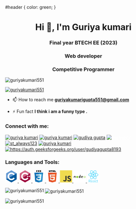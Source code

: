 #header {
color: green;
    }
<h1 align="center">Hi 👋, I'm Guriya kumari</h1>
<h3 id="header"align="center">Final year BTECH EE (2023) </h3>
<h3 align="center">Web developer </h3>
<h3 align="center">Competitive Programmer </h3>

<p align="left"> <img src="https://komarev.com/ghpvc/?username=guriyakumari551&label=Profile%20views&color=0e75b6&style=flat" alt="guriyakumari551" /> </p>

<p align="left"> <a href="https://github.com/ryo-ma/github-profile-trophy"><img src="https://github-profile-trophy.vercel.app/?username=guriyakumari551" alt="guriyakumari551" /></a> </p>

- 📫 How to reach me **guriyakumarigupta551@gmail.com**

- ⚡ Fun fact **I think i am a funny type .**

<h3 align="left">Connect with me:</h3>
<p align="left">
<a href="https://mobile.twitter.com/Guriyak20808627" target="blank"><img align="center" src="https://raw.githubusercontent.com/rahuldkjain/github-profile-readme-generator/master/src/images/icons/Social/twitter.svg" alt="guriya kumari" height="30" width="40" /></a>
<a href="https://www.linkedin.com/in/guriya-kumari-4938261a0/" target="blank"><img align="center" src="https://raw.githubusercontent.com/rahuldkjain/github-profile-readme-generator/master/src/images/icons/Social/linked-in-alt.svg" alt="guriya kumari" height="30" width="40" /></a>
<a href="https://m.facebook.com/100040707454822/" target="blank"><img align="center" src="https://raw.githubusercontent.com/rahuldkjain/github-profile-readme-generator/master/src/images/icons/Social/facebook.svg" alt="gudiya gupta" height="30" width="40" /></a>
<a style=color:white href="https://www.codechef.com/users/guriya551" target="blank"><img align="center" src="https://cdn.jsdelivr.net/npm/simple-icons@3.1.0/icons/codechef.svg" alt="guriya551" height="30" width="40" /></a>
<a href="https://www.leetcode.com/" target="blank"><img align="center" src="https://raw.githubusercontent.com/rahuldkjain/github-profile-readme-generator/master/src/images/icons/Social/leet-code.svg" alt="st_always123" height="30" width="40" /></a>
<a href="https://www.hackerearth.com/@guriyakumarigupta" target="blank"><img align="center" src="https://raw.githubusercontent.com/rahuldkjain/github-profile-readme-generator/master/src/images/icons/Social/hackerearth.svg" alt="guriya kumari" height="30" width="40" /></a>
<a href="https://auth.geeksforgeeks.org/user/https://auth.geeksforgeeks.org/user/gudiyagupta8193" target="blank"><img align="center" src="https://raw.githubusercontent.com/rahuldkjain/github-profile-readme-generator/master/src/images/icons/Social/geeks-for-geeks.svg" alt="https://auth.geeksforgeeks.org/user/gudiyagupta8193" height="30" width="40" /></a>
</p>

<h3 align="left">Languages and Tools:</h3>
<p align="left"> <a href="https://www.cprogramming.com/" target="_blank"> <img src="https://raw.githubusercontent.com/devicons/devicon/master/icons/c/c-original.svg" alt="c" width="40" height="40"/> </a> <a href="https://www.w3schools.com/cpp/" target="_blank"> <img src="https://raw.githubusercontent.com/devicons/devicon/master/icons/cplusplus/cplusplus-original.svg" alt="cplusplus" width="40" height="40"/> </a> <a href="https://www.w3schools.com/css/" target="_blank"> <img src="https://raw.githubusercontent.com/devicons/devicon/master/icons/css3/css3-original-wordmark.svg" alt="css3" width="40" height="40"/> </a> <a href="https://www.w3.org/html/" target="_blank"> <img src="https://raw.githubusercontent.com/devicons/devicon/master/icons/html5/html5-original-wordmark.svg" alt="html5" width="40" height="40"/> </a> <a href="https://developer.mozilla.org/en-US/docs/Web/JavaScript" target="_blank"> <img src="https://raw.githubusercontent.com/devicons/devicon/master/icons/javascript/javascript-original.svg" alt="javascript" width="40" height="40"/> </a> <a href="https://nodejs.org" target="_blank"> <img src="https://raw.githubusercontent.com/devicons/devicon/master/icons/nodejs/nodejs-original-wordmark.svg" alt="nodejs" width="40" height="40"/> </a> <a href="https://reactjs.org/" target="_blank"> <img src="https://raw.githubusercontent.com/devicons/devicon/master/icons/react/react-original-wordmark.svg" alt="react" width="40" height="40"/> </a> </p>

<p><img align="left" src="https://github-readme-stats.vercel.app/api/top-langs?username=guriyakumari551&show_icons=true&locale=en&layout=compact" alt="guriyakumari551" /></p>

<p>&nbsp;<img align="center" src="https://github-readme-stats.vercel.app/api?username=guriyakumari551&show_icons=true&locale=en" alt="guriyakumari551" /></p>

<p><img align="center" src="https://github-readme-streak-stats.herokuapp.com/?user=guriyakumari551&" alt="guriyakumari551" /></p>

